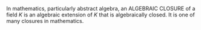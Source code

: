 In mathematics, particularly abstract algebra, an ALGEBRAIC CLOSURE of a field _K_ is an algebraic extension of _K_ that is algebraically closed. It is one of many closures in mathematics.
